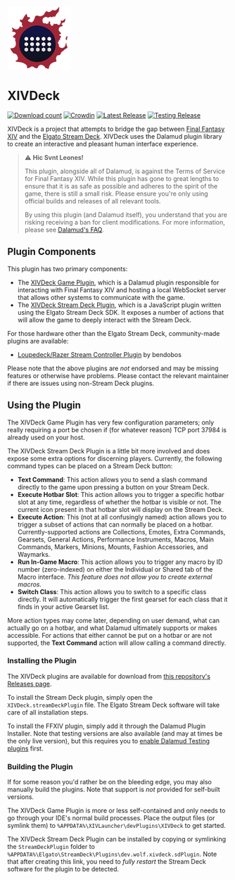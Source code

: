 ![XIVDeck Icon](SDPlugin/assets/images/icon@2x.png)

# XIVDeck

[![Download count](https://img.shields.io/endpoint?url=https://vz32sgcoal.execute-api.us-east-1.amazonaws.com/XIVDeck.FFXIVPlugin)](https://github.com/KazWolfe/XIVDeck)
[![Crowdin](https://badges.crowdin.net/xivdeck/localized.svg)](https://crowdin.com/project/xivdeck)
[![Latest Release](https://img.shields.io/github/v/release/KazWolfe/XIVDeck)](https://github.com/KazWolfe/XIVDeck/releases/latest)
[![Testing Release](https://img.shields.io/github/v/release/KazWolfe/XIVDeck?color=orange&include_prereleases&label=testing)](https://github.com/KazWolfe/XIVDeck/releases)


XIVDeck is a project that attempts to bridge the gap between [Final Fantasy XIV][ffxiv] 
and the [Elgato Stream Deck][streamdeck]. XIVDeck uses the Dalamud plugin library to 
create an interactive and pleasant human interface experience.

> ⚠️ **Hic Svnt Leones!**
> 
> This plugin, alongside all of Dalamud, is against the Terms of Service for Final Fantasy XIV.
> While this plugin has gone to great lengths to ensure that it is as safe as possible and adheres
> to the spirit of the game, there is still a small risk. Please ensure you're only using official
> builds and releases of all relevant tools.
> 
> By using this plugin (and Dalamud itself), you understand that you are risking receiving a
> ban for client modifications. For more information, please see [Dalamud's FAQ][dalamudfaq-tos].

## Plugin Components

This plugin has two primary components:

* The [XIVDeck Game Plugin](FFXIVPlugin), which is a Dalamud plugin responsible for interacting
with Final Fantasy XIV and hosting a local WebSocket server that allows other systems to
communicate with the game.
* The [XIVDeck Stream Deck Plugin](SDPlugin), which is a JavaScript plugin written
using the Elgato Stream Deck SDK. It exposes a number of actions that will allow the game to
deeply interact with the Stream Deck.

For those hardware other than the Elgato Stream Deck, community-made plugins are available:

* [Loupedeck/Razer Stream Controller Plugin](https://github.com/bendobos/LoupeXIVDeck) by bendobos

Please note that the above plugins are _not_ endorsed and may be missing features or otherwise
have problems. Please contact the relevant maintainer if there are issues using non-Stream Deck
plugins.

## Using the Plugin

The XIVDeck Game Plugin has very few configuration parameters; only really requiring a port
be chosen if (for whatever reason) TCP port 37984 is already used on your host.

The XIVDeck Stream Deck Plugin is a little bit more involved and does expose some extra options
for discerning players. Currently, the following command types can be placed on a Stream
Deck button:

* **Text Command**: This action allows you to send a slash command directly to the game upon 
pressing a button on your Stream Deck.
* **Execute Hotbar Slot**: This action allows you to trigger a specific hotbar slot at any
time, regardless of whether the hotbar is visible or not. The current icon present in that
hotbar slot will display on the Stream Deck.
* **Execute Action**: This (not at all confusingly named) action allows you to trigger a subset 
of actions that can normally be placed on a hotbar. Currently-supported actions are Collections,
Emotes, Extra Commands, Gearsets, General Actions, Performance Instruments, Macros, Main Commands,
Markers, Minions, Mounts, Fashion Accessories, and Waymarks.
* **Run In-Game Macro**: This action allows you to trigger any macro by ID number (zero-indexed) on
either the Individual or Shared tab of the Macro interface. *This feature does not allow you to
create external macros.*
* **Switch Class**: This action allows you to switch to a specific class directly. It will automatically
trigger the first gearset for each class that it finds in your active Gearset list.

More action types may come later, depending on user demand, what can actually go on a hotbar, and what
Dalamud ultimately supports or makes accessible. For actions that either cannot be put on a hotbar 
or are not supported, the **Text Command** action will allow calling a command directly.

### Installing the Plugin

The XIVDeck plugins are available for download from [this repository's Releases page][releases].

To install the Stream Deck plugin, simply open the `XIVDeck.streamDeckPlugin` file. The Elgato 
Stream Deck software will take care of all installation steps.

To install the FFXIV plugin, simply add it through the Dalamud Plugin Installer. Note that testing
versions are also available (and may at times be the only live version), but this requires you to 
[enable Dalamud Testing plugins][dalamudfaq-test] first.

### Building the Plugin

If for some reason you'd rather be on the bleeding edge, you may also manually build the plugins.
Note that support is *not* provided for self-built versions.

The XIVDeck Game Plugin is more or less self-contained and only needs to go through your IDE's
normal build processes. Place the output files (or symlink them) to 
`%APPDATA%\XIVLauncher\devPlugins\XIVDeck` to get started.

The XIVDeck Stream Deck Plugin can be installed by copying or symlinking the 
`StreamDeckPlugin` folder to `%APPDATA%\Elgato\StreamDeck\Plugins\dev.wolf.xivdeck.sdPlugin`.
Note that after creating this link, you need to *fully restart* the Stream Deck software for
the plugin to be detected.

[ffxiv]: https://www.finalfantasyxiv.com
[streamdeck]: https://www.elgato.com/en/stream-deck
[releases]: https://github.com/KazWolfe/XIVDeck/releases
[dalamudfaq-test]: https://goatcorp.github.io/faq/dalamud_troubleshooting.html#q-how-do-i-enable-plugin-test-builds
[dalamudfaq-tos]: https://goatcorp.github.io/faq/xl_troubleshooting#q-are-xivlauncher-dalamud-and-dalamud-plugins-safe-to-use